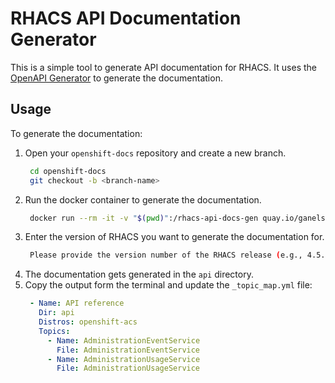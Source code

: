 # RHACS API Documentation Generator

This is a simple tool to generate API documentation for RHACS. It uses the [OpenAPI Generator](https://openapi-generator.tech/) to generate the documentation.

## Usage

To generate the documentation:

1. Open your `openshift-docs` repository and create a new branch.
   ```bash
    cd openshift-docs
    git checkout -b <branch-name>
    ```
2. Run the docker container to generate the documentation.
   ```bash
    docker run --rm -it -v "$(pwd)":/rhacs-api-docs-gen quay.io/ganelson/rhacs-api-docs-gen generate
    ```
3. Enter the version of RHACS you want to generate the documentation for.
   ```bash
    Please provide the version number of the RHACS release (e.g., 4.5.1): <version>
    ```
4. The documentation gets generated in the `api` directory.
5. Copy the output form the terminal and update the `_topic_map.yml` file:
   ```yaml
    - Name: API reference
      Dir: api
      Distros: openshift-acs
      Topics:
        - Name: AdministrationEventService
          File: AdministrationEventService
        - Name: AdministrationUsageService
          File: AdministrationUsageService

    ```
